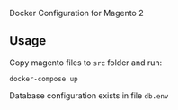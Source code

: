 Docker Configuration for Magento 2

## Usage

Copy magento files to `src` folder and run:

```
docker-compose up
```

Database configuration exists in file `db.env`